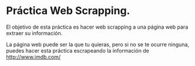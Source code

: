 



# Práctica Web Scrapping. 

El objetivo de esta práctica es hacer web scrapping a una página web para extraer su información. 

La página web puede ser la que tu quieras, pero si no se te ocurre ninguna, puedes hacer esta práctica escrapeando la información de http://www.imdb.com/






